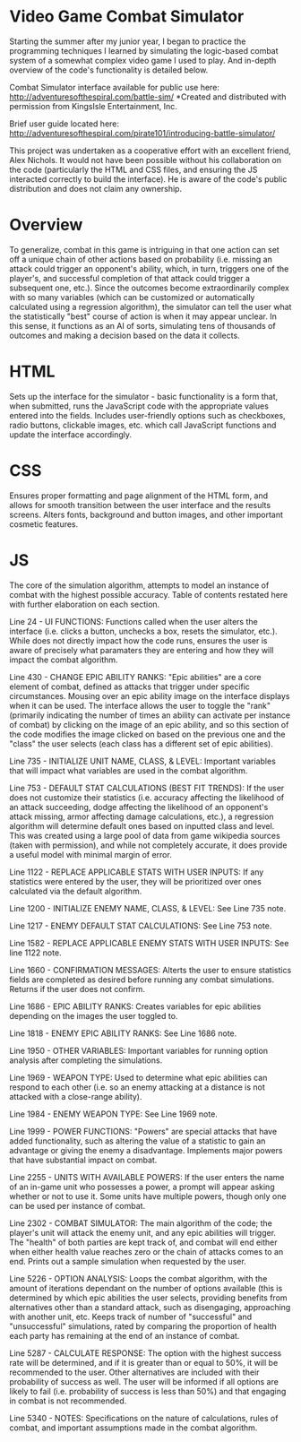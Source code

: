 # Video Game Combat Simulator
Starting the summer after my junior year, I began to practice the programming techniques I learned by simulating the logic-based combat system of a somewhat complex video game I used to play. And in-depth overview of the code's functionality is detailed below.

Combat Simulator interface available for public use here:
http://adventuresofthespiral.com/battle-sim/
*Created and distributed with permission from KingsIsle Entertainment, Inc.

Brief user guide located here:
http://adventuresofthespiral.com/pirate101/introducing-battle-simulator/

This project was undertaken as a cooperative effort with an excellent friend, Alex Nichols. It would not have been possible without his collaboration on the code (particularly the HTML and CSS files, and ensuring the JS interacted correctly to build the interface). He is aware of the code's public distribution and does not claim any ownership.

# Overview

To generalize, combat in this game is intriguing in that one action can set off a unique chain of other actions based on probability (i.e. missing an attack could trigger an opponent's ability, which, in turn, triggers one of the player's, and successful completion of that attack could trigger a subsequent one, etc.). Since the outcomes become extraordinarily complex with so many variables (which can be customized or automatically calculated using a regression algorithm), the simulator can tell the user what the statistically "best" course of action is when it may appear unclear. In this sense, it functions as an AI of sorts, simulating tens of thousands of outcomes and making a decision based on the data it collects.

# HTML

Sets up the interface for the simulator - basic functionality is a form that, when submitted, runs the JavaScript code with the appropriate values entered into the fields. Includes user-friendly options such as checkboxes, radio buttons, clickable images, etc. which call JavaScript functions and update the interface accordingly.

# CSS

Ensures proper formatting and page alignment of the HTML form, and allows for smooth transition between the user interface and the results screens. Alters fonts, background and button images, and other important cosmetic features.

# JS

The core of the simulation algorithm, attempts to model an instance of combat with the highest possible accuracy. Table of contents restated here with further elaboration on each section.

 Line 24 - UI FUNCTIONS:
  Functions called when the user alters the interface (i.e. clicks a button, unchecks a box, resets the simulator, etc.). While does not   directly impact how the code runs, ensures the user is aware of precisely what paramaters they are entering and how they will impact     the combat algorithm.

  Line 430 - CHANGE EPIC ABILITY RANKS:
   "Epic abilities" are a core element of combat, defined as attacks that trigger under specific circumstances. Mousing over an epic        ability image on the interface displays when it can be used. The interface allows the user to toggle the "rank" (primarily indicating    the number of times an ability can activate per instance of combat) by clicking on the image of an epic ability, and so this section    of the code modifies the image clicked on based on the previous one and the "class" the user selects (each class has a different set    of epic abilities).
   
  Line 735 - INITIALIZE UNIT NAME, CLASS, & LEVEL:
   Important variables that will impact what variables are used in the combat algorithm.
   
  Line 753 - DEFAULT STAT CALCULATIONS (BEST FIT TRENDS):
   If the user does not customize their statistics (i.e. accuracy affecting the likelihood of an attack succeeding, dodge affecting the    likelihood of an opponent's attack missing, armor affecting damage calculations, etc.), a regression algorithm will determine default    ones based on inputted class and level. This was created using a large pool of data from game wikipedia sources (taken with
   permission), and while not completely accurate, it does provide a useful model with minimal margin of error.
   
  Line 1122 - REPLACE APPLICABLE STATS WITH USER INPUTS:
   If any statistics were entered by the user, they will be prioritized over ones calculated via the default algorithm.
   
  Line 1200 - INITIALIZE ENEMY NAME, CLASS, & LEVEL:
   See Line 735 note.
   
  Line 1217 - ENEMY DEFAULT STAT CALCULATIONS:
   See Line 753 note.
   
  Line 1582 - REPLACE APPLICABLE ENEMY STATS WITH USER INPUTS:
   See line 1122 note.
   
  Line 1660 - CONFIRMATION MESSAGES:
   Alterts the user to ensure statistics fields are completed as desired before running any combat simulations. Returns if the user does    not confirm.
   
  Line 1686 - EPIC ABILITY RANKS:
   Creates variables for epic abilities depending on the images the user toggled to.
   
  Line 1818 - ENEMY EPIC ABILITY RANKS:
   See Line 1686 note.
   
  Line 1950 - OTHER VARIABLES:
   Important variables for running option analysis after completing the simulations.
   
  Line 1969 - WEAPON TYPE:
   Used to determine what epic abilities can respond to each other (i.e. so an enemy attacking at a distance is not attacked with a        close-range ability).
   
  Line 1984 - ENEMY WEAPON TYPE:
   See Line 1969 note.
   
  Line 1999 - POWER FUNCTIONS:
   "Powers" are special attacks that have added functionality, such as altering the value of a statistic to gain an advantage or giving    the enemy a disadvantage. Implements major powers that have substantial impact on combat.
   
  Line 2255 - UNITS WITH AVAILABLE POWERS:
    If the user enters the name of an in-game unit who possesses a power, a prompt will appear asking whether or not to use it. Some         units have multiple powers, though only one can be used per instance of combat.
    
  Line 2302 - COMBAT SIMULATOR:
    The main algorithm of the code; the player's unit will attack the enemy unit, and any epic abilities will trigger. The "health" of       both parties are kept track of, and combat will end either when either health value reaches zero or the chain of attacks comes to an     end. Prints out a sample simulation when requested by the user.
    
  Line 5226 - OPTION ANALYSIS:
    Loops the combat algorithm, with the amount of iterations dependant on the number of options available (this is determined by which     epic abilities the user selects, providing benefits from alternatives other than a standard attack, such as disengaging, approaching     with another unit, etc. Keeps track of number of "successful" and "unsuccessful" simulations, rated by comparing the proportion of       health each party has remaining at the end of an instance of combat.  
    
  Line 5287 - CALCULATE RESPONSE:
    The option with the highest success rate will be determined, and if it is greater than or equal to 50%, it will be recommended to       the user. Other alternatives are included with their probability of success as well. The user will be informed if all options are       likely to fail (i.e. probability of success is less than 50%) and that engaging in combat is not recommended.
    
  Line 5340 - NOTES:
    Specifications on the nature of calculations, rules of combat, and important assumptions made in the combat algorithm.
